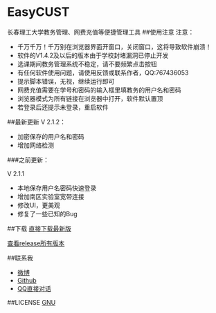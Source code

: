 # EasyCUST
长春理工大学教务管理、网费充值等便捷管理工具
##使用注意
注意：

* 千万千万！千万别在浏览器界面开窗口，关闭窗口，这将导致软件崩溃！
* 软件的V1.4.2及以后的版本由于学校封堵漏洞已停止开发
* 选课期间教务管理系统不稳定，请不要频繁点击按钮
* 有任何软件使用问题，请使用反馈或联系作者，QQ:767436053
* 提示脚本错误，无视，继续运行即可
* 网费充值需要在学号和密码的输入框里填教务的用户名和密码
* 浏览器模式为所有链接在浏览器中打开，软件默认置顶
* 若登录后还提示未登录，重启软件

##最新更新
V 2.1.2：

* 加密保存的用户名和密码
* 增加网络检测

###之前更新：

V 2.1.1

* 本地保存用户名密码快速登录
* 增加南区实验室宽带连接
* 修改UI，更美观
* 修复了一些已知的Bug

##下载
[直接下载最新版](https://github.com/TheGreatFireWall/EasyCUST/releases/download/v2.1.2-beta/CUST.zip)

[查看release所有版本](https://github.com/TheGreatFireWall/EasyCUST/releases)

##联系我
* [微博](http://weibo.com/u/2693120655)
* [Github](https://github.com/TheGreatFireWall)
* [QQ直接对话](http://sighttp.qq.com/msgrd?v=3&uin=767436053&site=&menu=yes)

##LICENSE
[GNU](https://github.com/TheGreatFireWall/EasyCUST/blob/master/LICENSE)
